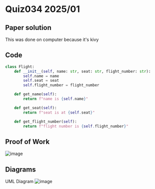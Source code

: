 # Quiz034 2025/01

## Paper solution
This was done on computer because it's kivy

## Code
```.py
class Flight:
    def __init__(self, name: str, seat: str, flight_number: str):
        self.name = name
        self.seat = seat
        self.flight_number = flight_number

    def get_name(self):
        return f"name is {self.name}"

    def get_seat(self):
        return f"seat is at {self.seat}"

    def get_flight_number(self):
        return f"flight number is {self.flight_number}"
```


## Proof of Work
![image](https://github.com/user-attachments/assets/b6d22ee4-fd21-456f-81f3-ca4c4f27243a)

## Diagrams
UML Diagram
![image](https://github.com/user-attachments/assets/e6892d2b-05b7-40fb-9685-f1e8aa1f404f)
